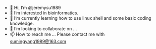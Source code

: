 - 👋 Hi, I’m @jeremysu1989
- 👀 I’m interested in bioinformatics.
- 🌱 I’m currently learning how to use linux shell and some basic coding knowledge.
- 💞️ I’m looking to collaborate on ...
- 📫 How to reach me ... Please contact me with sumingyang1989@163.com

<!---
jeremysu1989/jeremysu1989 is a ✨ special ✨ repository because its `README.md` (this file) appears on your GitHub profile.
You can click the Preview link to take a look at your changes.
--->
